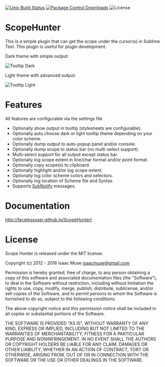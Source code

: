 [![Unix Build Status][travis-image]][travis-link]
[![Package Control Downloads][pc-image]][pc-link]
![License][license-image]
# ScopeHunter
This is a simple plugin that can get the scope under the cursor(s) in Sublime Text.  This plugin is useful for plugin development.

Dark theme with simple output:

![Tooltip Dark](https://dl.dropboxusercontent.com/u/342698/ScopeHunter/tooltip-simple-dark.png)

Light theme with advanced output:

![Tooltip Light](https://dl.dropboxusercontent.com/u/342698/ScopeHunter/tooltip-copy.png)

# Features
All features are configurable via the settings file

- Optionally show output in tooltip (stylesheets are configurable).
- Optionally auto choose dark or light tooltip theme depending on your color scheme.
- Optionally dump output to auto-popup panel and/or console.
- Optionally dump scope to status bar (no multi-select support).
- Multi-select support for all output except status bar.
- Optionally log scope extent in line/char format and/or point format.
- Optionally copy scope(s) to clipboard.
- Optionally highlight and/or log scope extent.
- Optionally log color scheme colors and selectors.
- Optionally log location of Scheme file and Syntax.
- Supports [SubNotify](https://github.com/facelessuser/SubNotify) messages.

# Documentation
http://facelessuser.github.io/ScopeHunter/

# License
Scope Hunter is released under the MIT license.

Copyright (c) 2012 - 2016 Isaac Muse <isaacmuse@gmail.com>

Permission is hereby granted, free of charge, to any person obtaining a copy of this software and associated documentation files (the "Software"), to deal in the Software without restriction, including without limitation the rights to use, copy, modify, merge, publish, distribute, sublicense, and/or sell copies of the Software, and to permit persons to whom the Software is furnished to do so, subject to the following conditions:

The above copyright notice and this permission notice shall be included in all copies or substantial portions of the Software.

THE SOFTWARE IS PROVIDED "AS IS", WITHOUT WARRANTY OF ANY KIND, EXPRESS OR IMPLIED, INCLUDING BUT NOT LIMITED TO THE WARRANTIES OF MERCHANTABILITY, FITNESS FOR A PARTICULAR PURPOSE AND NONINFRINGEMENT. IN NO EVENT SHALL THE AUTHORS OR COPYRIGHT HOLDERS BE LIABLE FOR ANY CLAIM, DAMAGES OR OTHER LIABILITY, WHETHER IN AN ACTION OF CONTRACT, TORT OR OTHERWISE, ARISING FROM, OUT OF OR IN CONNECTION WITH THE SOFTWARE OR THE USE OR OTHER DEALINGS IN THE SOFTWARE.

[travis-image]: https://img.shields.io/travis/facelessuser/ScopeHunter/master.svg
[travis-link]: https://travis-ci.org/facelessuser/ScopeHunter
[pc-image]: https://img.shields.io/packagecontrol/dt/ScopeHunter.svg
[pc-link]: https://packagecontrol.io/packages/ScopeHunter
[license-image]: https://img.shields.io/badge/license-MIT-blue.svg
